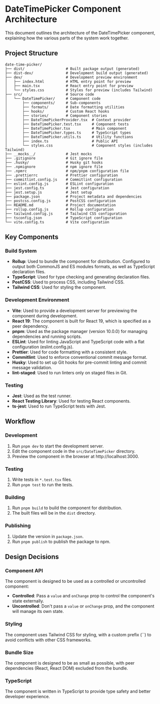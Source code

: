 # DateTimePicker Component Architecture

This document outlines the architecture of the DateTimePicker component, explaining how the various parts of the system work together.

## Project Structure

```
date-time-picker/
├── dist/                   # Built package output (generated)
├── dist-dev/               # Development build output (generated)
├── dev/                    # Development preview environment
│   ├── index.html          # HTML entry point for preview
│   ├── main.tsx            # React entry point for preview
│   └── styles.css          # Styles for preview (includes Tailwind)
├── src/                    # Source code
│   └── DateTimePicker/     # Component code
│       ├── components/     # Sub-components
│       ├── formats/        # Date formatting utilities
│       ├── hooks/          # Custom React hooks
│       ├── stories/        # Component stories
│       ├── DateTimePickerProvider.tsx  # Context provider
│       ├── DateTimePicker.test.tsx     # Component tests
│       ├── DateTimePicker.tsx          # Main component
│       ├── DateTimePicker.types.ts     # TypeScript types
│       ├── DateTimePicker.utils.ts     # Utility functions
│       ├── index.ts                    # Public API
│       └── styles.css                  # Component styles (includes Tailwind)
├── __mocks__/              # Jest mocks
├── .gitignore              # Git ignore file
├── .husky/                 # Husky git hooks
├── .npmignore              # npm ignore file
├── .npmrc                  # npm/pnpm configuration file
├── .prettierrc             # Prettier configuration
├── commitlint.config.js    # Commitlint configuration
├── eslint.config.js        # ESLint configuration
├── jest.config.ts          # Jest configuration
├── jest.setup.js           # Jest setup
├── package.json            # Project metadata and dependencies
├── postcss.config.js       # PostCSS configuration
├── README.md               # Project documentation
├── rollup.config.js        # Rollup configuration
├── tailwind.config.js      # Tailwind CSS configuration
├── tsconfig.json           # TypeScript configuration
└── vite.config.ts          # Vite configuration
```

## Key Components

### Build System

- **Rollup**: Used to bundle the component for distribution. Configured to output both CommonJS and ES modules formats, as well as TypeScript declaration files.
- **TypeScript**: Used for type checking and generating declaration files.
- **PostCSS**: Used to process CSS, including Tailwind CSS.
- **Tailwind CSS**: Used for styling the component.

### Development Environment

- **Vite**: Used to provide a development server for previewing the component during development.
- **React 19**: The component is built for React 19, which is specified as a peer dependency.
- **pnpm**: Used as the package manager (version 10.0.0) for managing dependencies and running scripts.
- **ESLint**: Used for linting JavaScript and TypeScript code with a flat configuration (eslint.config.js).
- **Prettier**: Used for code formatting with a consistent style.
- **Commitlint**: Used to enforce conventional commit message format.
- **Husky**: Used to set up Git hooks for pre-commit linting and commit message validation.
- **lint-staged**: Used to run linters only on staged files in Git.

### Testing

- **Jest**: Used as the test runner.
- **React Testing Library**: Used for testing React components.
- **ts-jest**: Used to run TypeScript tests with Jest.

## Workflow

### Development

1. Run `pnpm dev` to start the development server.
2. Edit the component code in the `src/DateTimePicker` directory.
3. Preview the component in the browser at http://localhost:3000.

### Testing

1. Write tests in `*.test.tsx` files.
2. Run `pnpm test` to run the tests.

### Building

1. Run `pnpm build` to build the component for distribution.
2. The built files will be in the `dist` directory.

### Publishing

1. Update the version in `package.json`.
2. Run `pnpm publish` to publish the package to npm.

## Design Decisions

### Component API

The component is designed to be used as a controlled or uncontrolled component:

- **Controlled**: Pass a `value` and `onChange` prop to control the component's state externally.
- **Uncontrolled**: Don't pass a `value` or `onChange` prop, and the component will manage its own state.

### Styling

The component uses Tailwind CSS for styling, with a custom prefix (``) to avoid conflicts with other CSS frameworks.

### Bundle Size

The component is designed to be as small as possible, with peer dependencies (React, React DOM) excluded from the bundle.

### TypeScript

The component is written in TypeScript to provide type safety and better developer experience.
